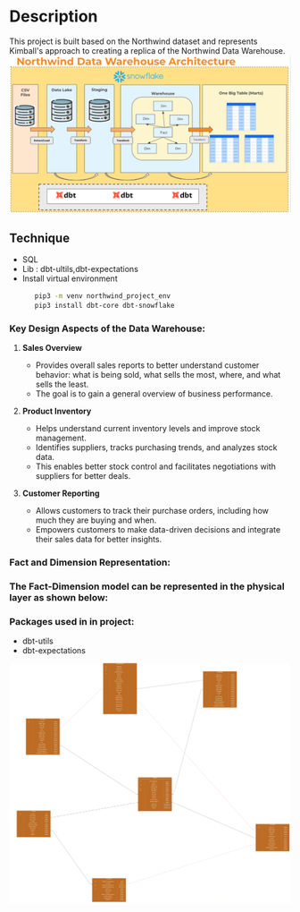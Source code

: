 # Description

This project is built based on the Northwind dataset and represents Kimball's approach to creating a replica of the Northwind Data Warehouse.
![Input Schema](assets/architecture_v1.png)

## Technique

- SQL
- Lib : dbt-ultils,dbt-expectations
- Install virtual environment
  ```bash
     pip3 -m venv northwind_project_env
     pip3 install dbt-core dbt-snowflake
  ```

### Key Design Aspects of the Data Warehouse:

1. **Sales Overview**

   - Provides overall sales reports to better understand customer behavior: what is being sold, what sells the most, where, and what sells the least.
   - The goal is to gain a general overview of business performance.

2. **Product Inventory**

   - Helps understand current inventory levels and improve stock management.
   - Identifies suppliers, tracks purchasing trends, and analyzes stock data.
   - This enables better stock control and facilitates negotiations with suppliers for better deals.

3. **Customer Reporting**
   - Allows customers to track their purchase orders, including how much they are buying and when.
   - Empowers customers to make data-driven decisions and integrate their sales data for better insights.

### Fact and Dimension Representation:

### The Fact-Dimension model can be represented in the physical layer as shown below:

### Packages used in in project:

- dbt-utils
- dbt-expectations

![Fact-Dimension Model](assets/northwind_physical.png)
